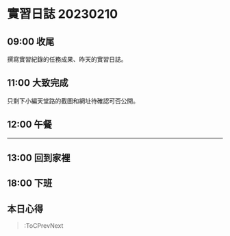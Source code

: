 # 實習日誌 20230210

## 09:00 收尾

撰寫實習紀錄的任務成果、昨天的實習日誌。

## 11:00 大致完成

只剩下小編天堂路的截圖和網址待確認可否公開。

<!-- 另外想請問小編天堂路
因為是公司內部工具
可以截圖嗎？
至於網址的部分應該是不能公開吧 -->

## 12:00 午餐

---

## 13:00 回到家裡

## 18:00 下班

## 本日心得

> :ToCPrevNext